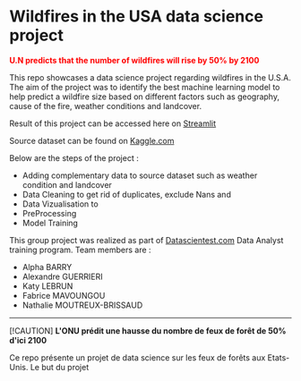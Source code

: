 <style> 
p1 {color:red;}
</style>

# Wildfires in the USA data science project

<p1>**U.N predicts that the number of wildfires will rise by 50% by 2100**</p1>

This repo showcases a data science project regarding wildfires in the U.S.A. The aim of the project was to identify the best machine learning model to help predict a wildfire size based on different factors such as geography, cause of the fire, weather conditions and landcover.

Result of this project can be accessed here on [Streamlit](https://soutenancewildfires-av3twugu68guhzftjzetfa.streamlit.app/Exploration_du_jeu_données)

Source dataset can be found on [Kaggle.com](https://www.kaggle.com/datasets/behroozsohrabi/us-wildfire-records-6th-edition)

Below are the steps of the project : 
* Adding complementary data to source dataset such as weather condition and landcover
* Data Cleaning to get rid of duplicates, exclude Nans and 
* Data Vizualisation to 
* PreProcessing
* Model Training


This group project was realized as part of [Datascientest.com](https://datascientest.com/) Data Analyst training program.
Team members are : 
- Alpha BARRY
- Alexandre GUERRIERI
- Katy LEBRUN
- Fabrice MAVOUNGOU
- Nathalie MOUTREUX-BRISSAUD

-------
[!CAUTION]
**L'ONU prédit une hausse du nombre de feux de forêt de 50% d'ici 2100**

Ce repo présente un projet de data science sur les feux de forêts aux Etats-Unis. Le but du projet  